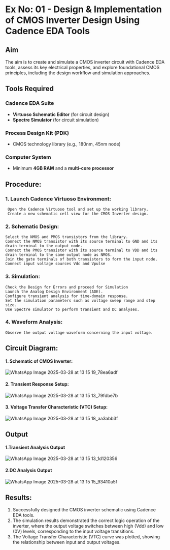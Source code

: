 # Ex No: 01 - Design & Implementation of CMOS Inverter Design Using Cadence EDA Tools

## Aim
The aim is to create and simulate a CMOS inverter circuit with Cadence EDA tools, assess its key electrical properties, and explore foundational CMOS principles, including the design workflow and simulation approaches.

## Tools Required

### Cadence EDA Suite
- **Virtuoso Schematic Editor** (for circuit design)  
- **Spectre Simulator** (for circuit simulation)  

### Process Design Kit (PDK)
- CMOS technology library (e.g., 180nm, 45nm node)  

### Computer System
- Minimum **4GB RAM** and a **multi-core processor**

## Procedure:
### 1. Launch Cadence Virtuoso Environment:
     Open the Cadence Virtuoso tool and set up the working library.
     Create a new schematic cell view for the CMOS Inverter design.
### 2. Schematic Design:
    Select the NMOS and PMOS transistors from the library.
    Connect the NMOS transistor with its source terminal to GND and its drain terminal to the output node.
    Connect the PMOS transistor with its source terminal to VDD and its drain terminal to the same output node as NMOS.
    Join the gate terminals of both transistors to form the input node.
    Connect input voltage sources Vdc and Vpulse
### 3. Simulation:
    Check the Design for Errors and proceed for Simulation
    Launch the Analog Design Environment (ADE).
    Configure transient analysis for time-domain response.
    Set the simulation parameters such as voltage sweep range and step size.
    Use Spectre simulator to perform transient and DC analyses.
### 4. Waveform Analysis:
    Observe the output voltage waveform concerning the input voltage.

## Circuit Diagram:
#### 1. Schematic of CMOS Inverter:
![WhatsApp Image 2025-03-28 at 13 15 19_78ea6adf](https://github.com/user-attachments/assets/6852a7c1-a27d-4b6e-aacc-390453dacce2)

   
#### 2. Transient Response Setup:
![WhatsApp Image 2025-03-28 at 13 15 13_79fdbe7b](https://github.com/user-attachments/assets/c899a7d1-6adf-43fa-b511-9fdadfb69616)

    
#### 3. Voltage Transfer Characteristic (VTC)  Setup:

  ![WhatsApp Image 2025-03-28 at 13 15 18_aa3abb3f](https://github.com/user-attachments/assets/6059d8bd-b8f0-4e97-a9a3-445d77140376)

## Output
#### 1.Transient Analysis Output
![WhatsApp Image 2025-03-28 at 13 15 13_1d120356](https://github.com/user-attachments/assets/04495205-43df-452c-bcf3-d2f218017c00)

 
#### 2.DC Analysis Output
![WhatsApp Image 2025-03-28 at 13 15 15_93410a5f](https://github.com/user-attachments/assets/69485871-bc68-4144-a82e-88aee1189a31)



## Results:

1.	Successfully designed the CMOS inverter schematic using Cadence EDA tools.
2.	The simulation results demonstrated the correct logic operation of the inverter, where the output voltage switches between high (Vdd) and low (0V) levels, corresponding to the input voltage transitions.
3.	The Voltage Transfer Characteristic (VTC) curve was plotted, showing the relationship between input and output voltages.











